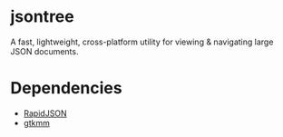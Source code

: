 # jsontree
A fast, lightweight, cross-platform utility for viewing & navigating large JSON documents.

# Dependencies
- [RapidJSON](https://rapidjson.org/)  
- [gtkmm](https://www.gtkmm.org/)  